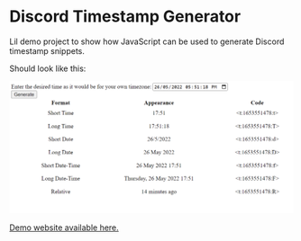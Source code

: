 # Discord Timestamp Generator

Lil demo project to show how JavaScript can be used to generate Discord timestamp snippets.

Should look like this:

![](./docs/ExampleScreenshot001.png)

[Demo website available here.](https://alexholderdeveloper.github.io/discordtimestampgenerator)
